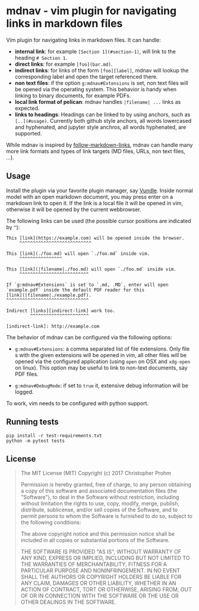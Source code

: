 # mdnav - vim plugin for navigating links in markdown files

Vim plugin for navigating links in markdown files.
It can handle:

- **internal link**:
    for example `[Section 1](#section-1)`, will link to the heading
    `# Section 1`.
- **direct links**:
    for example `[foo](bar.md)`.
- **indirect links**:
    for links of the form `[foo][label]`, mdnav will lookup the corresponding
    label and open the target referenced there.
- **non text files**:
    if the option `g:mdnav#Extensions` is set, non text files will be opened
    via the operating system. This behavior is handy when linking to binary
    documents, for example PDFs.
- **local link format of pelican**:
    mdnav handles `|filename| ...` links as expected.
- **links to headings**:
    Headings can be linked to by using anchors, such as `[..](#usage)`.
    Currently both github style anchors, all words lowercased and hyphenated,
    and jupyter style anchros, all words hyphenated, are supported.

While mdnav is inspired by [follow-markdown-links][fml], mdnav can handle many
more link formats and types of link targets (MD files, URLs, non text files,
...).

[fml]: https://github.com/prashanthellina/follow-markdown-links

## Usage

Install the plugin via your favorite plugin manager, say [Vundle][vundle].
Inside normal model with an open markdown document, you may press enter on a
markdown link to open it.
If the link is a local file it will be opened in vim, otherwise it will be
opened by the current webbrowser.

The following links can be used (the possible cursor positions are indicated by
`^`):


    This [link](https://example.com) will be opened inside the browser.
         ^^^^^^^^^^^^^^^^^^^^^^^^^^^

    This [link](./foo.md) will open `./foo.md` inside vim.
         ^^^^^^^^^^^^^^^^

    This [link](|filename|./foo.md) will open `./foo.md` inside vim.
         ^^^^^^^^^^^^^^^^^^^^^^^^^^

    If `g:mdnav#Extensions` is set to `.md, .MD`, enter will open
    `example.pdf` inside the default PDF reader for this
    [link](|filename|./example.pdf).
    ^^^^^^^^^^^^^^^^^^^^^^^^^^^^^^^

    Indirect [links][indirect-link] work too.
             ^^^^^^^^^^^^^^^^^^^^^^

    [indirect-link]: http://example.com


The behavior of mdnav can be configured via the following options:

- `g:mdnav#Extensions`:
    a comma separated list of file extensions.
    Only file s with the given extensions will be opened in vim, all other
    files will be opened via the configured application (using `open` on OSX
    and `xdg-open` on linux).
    This option may be useful to link to non-text documents, say PDF files.

- `g:mdnav#DebugMode`:
    if set to `true` it, extensive debug information will be logged.

To work, vim needs to be configured with python support.

## Running tests

	pip install -r test-requirements.txt
	python -m pytest tests

## License

>  The MIT License (MIT)
>  Copyright (c) 2017 Christopher Prohm
>
>  Permission is hereby granted, free of charge, to any person obtaining a copy
>  of this software and associated documentation files (the "Software"), to
>  deal in the Software without restriction, including without limitation the
>  rights to use, copy, modify, merge, publish, distribute, sublicense, and/or
>  sell copies of the Software, and to permit persons to whom the Software is
>  furnished to do so, subject to the following conditions:
>
>  The above copyright notice and this permission notice shall be included in
>  all copies or substantial portions of the Software.
>
>  THE SOFTWARE IS PROVIDED "AS IS", WITHOUT WARRANTY OF ANY KIND, EXPRESS OR
>  IMPLIED, INCLUDING BUT NOT LIMITED TO THE WARRANTIES OF MERCHANTABILITY,
>  FITNESS FOR A PARTICULAR PURPOSE AND NONINFRINGEMENT. IN NO EVENT SHALL THE
>  AUTHORS OR COPYRIGHT HOLDERS BE LIABLE FOR ANY CLAIM, DAMAGES OR OTHER
>  LIABILITY, WHETHER IN AN ACTION OF CONTRACT, TORT OR OTHERWISE, ARISING
>  FROM, OUT OF OR IN CONNECTION WITH THE SOFTWARE OR THE USE OR OTHER
>  DEALINGS IN THE SOFTWARE.

[vundle]: https://github.com/VundleVim/Vundle.vim

